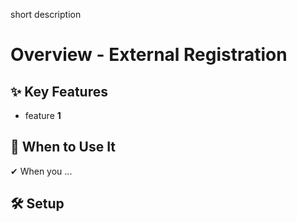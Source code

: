 short description

# Overview - External Registration

## ✨ Key Features

- feature **1**

## 📌 When to Use It

✔ When you ...

## 🛠️ Setup
